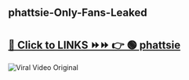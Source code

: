 
 ## phattsie-Only-Fans-Leaked

# <h2><a href="https://clipsfans.com/phattsie&ref=git">🔗 Click to LINKS ⏩⏩ 👉 🟢 phattsie </a></h2>

<a href="https://clipsfans.com/phattsie&ref=git" rel="nofollow" data-target="animated-image.originalLink"><img src="https://i.ibb.co.com/xMMVF88/686577567.gif" alt="Viral Video Original" style="max-width: 100%; display: inline-block;" data-target="animated-image.originalImage"></a>
